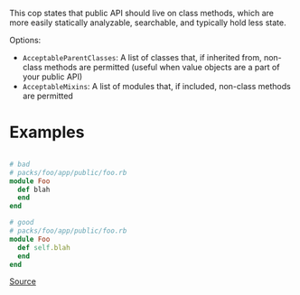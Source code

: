 
This cop states that public API should live on class methods, which are more easily statically analyzable,
searchable, and typically hold less state.

Options:

* `AcceptableParentClasses`: A list of classes that, if inherited from, non-class methods are permitted (useful when value objects are a part of your public API)
* `AcceptableMixins`: A list of modules that, if included, non-class methods are permitted

# Examples

```ruby

# bad
# packs/foo/app/public/foo.rb
module Foo
  def blah
  end
end

# good
# packs/foo/app/public/foo.rb
module Foo
  def self.blah
  end
end
```

[Source](http://www.rubydoc.info/gems/rubocop/RuboCop/Cop/Packs/ClassMethodsAsPublicApis)